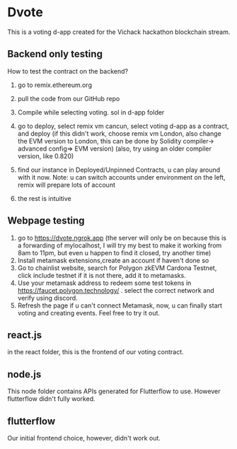 # Dvote
This is a voting d-app created for the Vichack hackathon blockchain stream.
## Backend only testing
How to test the contract on the backend?

1. go to remix.ethereum.org
2. pull the code from our GitHub repo
3. Compile while selecting voting. sol in d-app folder
4. go to deploy, select remix vm cancun, select voting d-app as a contract, and deploy
(if this didn't work, choose remix vm London, also change the EVM version to London, this can be done by Solidity compiler-> advanced config=> EVM version)
(also, try using an older compiler version, like 0.820)

5. find our instance in Deployed/Unpinned Contracts, u can play around with it now.
Note: u can switch accounts under environment on the left, remix will prepare lots of account
6. the rest is intuitive

## Webpage testing

1. go to   https://dvote.ngrok.app      (the server will only be on because this is a forwarding of mylocalhost, I will try my best to make it working from 8am to 11pm, but even u happen to find it closed, try another time)
2. Install metamask extensions,create an account if haven't done so
3. Go to chainlist website, search for Polygon zkEVM Cardona Testnet, click include testnet if it is not there, add it to metamasks.
4. Use your metamask address to redeem some test tokens in https://faucet.polygon.technology/ . select the correct network and verify using discord.
5. Refresh the page if u can't connect Metamask, now, u can finally start voting and creating events. Feel free to try it out.

## react.js
in the react folder, this is the frontend of our voting contract.

## node.js
This node folder contains APIs generated for Flutterflow to use. However flutterflow didn't fully worked.

## flutterflow
Our initial frontend choice, however, didn't work out.
